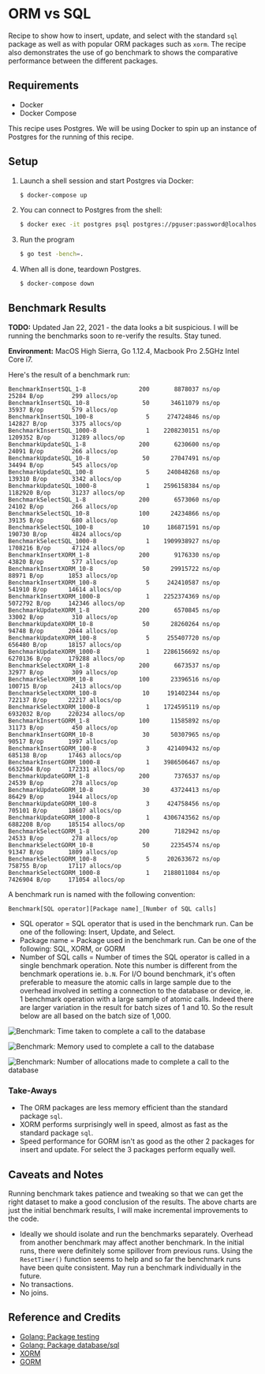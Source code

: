 # ORM vs SQL

Recipe to show how to insert, update, and select with the standard `sql` package as well as with popular ORM packages such as `xorm`. The recipe also demonstrates the use of go benchmark to shows the comparative performance between the different packages.

## Requirements

* Docker
* Docker Compose

This recipe uses Postgres. We will be using Docker to spin up an instance of Postgres for the running of this recipe.

## Setup

1. Launch a shell session and start Postgres via Docker:

   ```bash
   $ docker-compose up
   ```

1. You can connect to Postgres from the shell:

   ```bash
   $ docker exec -it postgres psql postgres://pguser:password@localhost/db
   ```

1. Run the program

   ```bash
   $ go test -bench=.
   ```

1. When all is done, teardown Postgres.

   ```bash
   $ docker-compose down
   ```

## Benchmark Results

**TODO:** Updated Jan 22, 2021 - the data looks a bit suspicious. I will be running the benchmarks soon to re-verify the results. Stay tuned.

**Environment:** MacOS High Sierra, Go 1.12.4, Macbook Pro 2.5GHz Intel Core i7.

Here's the result of a benchmark run:

```text
BenchmarkInsertSQL_1-8       	     200	   8878037 ns/op	   25284 B/op	     299 allocs/op
BenchmarkInsertSQL_10-8      	      50	  34611079 ns/op	   35937 B/op	     579 allocs/op
BenchmarkInsertSQL_100-8     	       5	 274724846 ns/op	  142827 B/op	    3375 allocs/op
BenchmarkInsertSQL_1000-8    	       1	2208230151 ns/op	 1209352 B/op	   31289 allocs/op
BenchmarkUpdateSQL_1-8       	     200	   6230600 ns/op	   24091 B/op	     266 allocs/op
BenchmarkUpdateSQL_10-8      	      50	  27047491 ns/op	   34494 B/op	     545 allocs/op
BenchmarkUpdateSQL_100-8     	       5	 240848268 ns/op	  139310 B/op	    3342 allocs/op
BenchmarkUpdateSQL_1000-8    	       1	2596158384 ns/op	 1182920 B/op	   31237 allocs/op
BenchmarkSelectSQL_1-8       	     200	   6573060 ns/op	   24102 B/op	     266 allocs/op
BenchmarkSelectSQL_10-8      	     100	  24234866 ns/op	   39135 B/op	     680 allocs/op
BenchmarkSelectSQL_100-8     	      10	 186871591 ns/op	  190730 B/op	    4824 allocs/op
BenchmarkSelectSQL_1000-8    	       1	1909938927 ns/op	 1708216 B/op	   47124 allocs/op
BenchmarkInsertXORM_1-8      	     200	   9176330 ns/op	   43820 B/op	     577 allocs/op
BenchmarkInsertXORM_10-8     	      50	  29915722 ns/op	   88971 B/op	    1853 allocs/op
BenchmarkInsertXORM_100-8    	       5	 242410587 ns/op	  541910 B/op	   14614 allocs/op
BenchmarkInsertXORM_1000-8   	       1	2252374369 ns/op	 5072792 B/op	  142346 allocs/op
BenchmarkUpdateXORM_1-8      	     200	   6570845 ns/op	   33002 B/op	     310 allocs/op
BenchmarkUpdateXORM_10-8     	      50	  28260264 ns/op	   94748 B/op	    2044 allocs/op
BenchmarkUpdateXORM_100-8    	       5	 255407720 ns/op	  656480 B/op	   18157 allocs/op
BenchmarkUpdateXORM_1000-8   	       1	2286156692 ns/op	 6270136 B/op	  179288 allocs/op
BenchmarkSelectXORM_1-8      	     200	   6673537 ns/op	   32977 B/op	     309 allocs/op
BenchmarkSelectXORM_10-8     	     100	  23396516 ns/op	  100715 B/op	    2413 allocs/op
BenchmarkSelectXORM_100-8    	      10	 191402344 ns/op	  722137 B/op	   22217 allocs/op
BenchmarkSelectXORM_1000-8   	       1	1724595119 ns/op	 6932032 B/op	  220234 allocs/op
BenchmarkInsertGORM_1-8      	     100	  11585892 ns/op	   31173 B/op	     450 allocs/op
BenchmarkInsertGORM_10-8     	      30	  50307965 ns/op	   90517 B/op	    1997 allocs/op
BenchmarkInsertGORM_100-8    	       3	 421409432 ns/op	  685138 B/op	   17463 allocs/op
BenchmarkInsertGORM_1000-8   	       1	3986506467 ns/op	 6632504 B/op	  172331 allocs/op
BenchmarkUpdateGORM_1-8      	     200	   7376537 ns/op	   24539 B/op	     278 allocs/op
BenchmarkUpdateGORM_10-8     	      30	  43724413 ns/op	   86429 B/op	    1944 allocs/op
BenchmarkUpdateGORM_100-8    	       3	 424758456 ns/op	  705101 B/op	   18607 allocs/op
BenchmarkUpdateGORM_1000-8   	       1	4306743562 ns/op	 6882208 B/op	  185154 allocs/op
BenchmarkSelectGORM_1-8      	     200	   7182942 ns/op	   24533 B/op	     278 allocs/op
BenchmarkSelectGORM_10-8     	      50	  22354574 ns/op	   91347 B/op	    1809 allocs/op
BenchmarkSelectGORM_100-8    	       5	 202633672 ns/op	  758755 B/op	   17117 allocs/op
BenchmarkSelectGORM_1000-8   	       1	2188011084 ns/op	 7426904 B/op	  171054 allocs/op
```

A benchmark run is named with the following convention:

```text
Benchmark[SQL operator][Package name]_[Number of SQL calls]
```

* SQL operator = SQL operator that is used in the benchmark run. Can be one of the following: Insert, Update, and Select.
* Package name = Package used in the benchmark run. Can be one of the following: SQL, XORM, or GORM
* Number of SQL calls = Number of times the SQL operator is called in a single benchmark operation. Note this number is different from the benchmark operations ie. `b.N`. For I/O bound benchmark, it's often preferable to measure the atomic calls in large sample due to the overhead involved in setting a connection to the database or device, ie. 1 benchmark operation with a large sample of atomic calls. Indeed there are larger variation in the result for batch sizes of 1 and 10. So the result below are all based on the batch size of 1,000.

![Benchmark: Time taken to complete a call to the database](images/benchmark-speed.svg)

![Benchmark: Memory used to complete a call to the database](images/benchmark-memory.svg)

![Benchmark: Number of allocations made to complete a call to the database](images/benchmark-allocations.svg)

### Take-Aways

* The ORM packages are less memory efficient than the standard package `sql`.
* XORM performs surprisingly well in speed, almost as fast as the standard package `sql`.
* Speed performance for GORM isn't as good as the other 2 packages for insert and update. For select the 3 packages perform equally well.

## Caveats and Notes

Running benchmark takes patience and tweaking so that we can get the right dataset to make a good conclusion of the results. The above charts are just the initial benchmark results, I will make incremental improvements to the code.

* Ideally we should isolate and run the benchmarks separately. Overhead from another benchmark may affect another benchmark. In the initial runs, there were definitely some spillover from previous runs. Using the `ResetTimer()` function seems to help and so far the benchmark runs have been quite consistent. May run a benchmark individually in the future.
* No transactions.
* No joins.

## Reference and Credits

* [Golang: Package testing](https://golang.org/pkg/testing/)
* [Golang: Package database/sql](https://golang.org/pkg/database/sql/)
* [XORM](https://xorm.io/)
* [GORM](https://gorm.io/)

